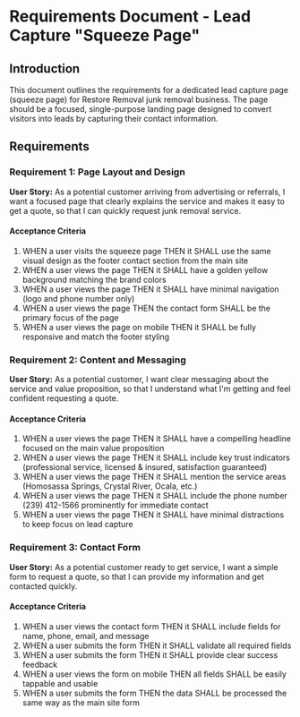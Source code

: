 # Requirements Document - Lead Capture "Squeeze Page"

## Introduction

This document outlines the requirements for a dedicated lead capture page (squeeze page) for Restore Removal junk removal business. The page should be a focused, single-purpose landing page designed to convert visitors into leads by capturing their contact information.

## Requirements

### Requirement 1: Page Layout and Design

**User Story:** As a potential customer arriving from advertising or referrals, I want a focused page that clearly explains the service and makes it easy to get a quote, so that I can quickly request junk removal service.

#### Acceptance Criteria

1. WHEN a user visits the squeeze page THEN it SHALL use the same visual design as the footer contact section from the main site
2. WHEN a user views the page THEN it SHALL have a golden yellow background matching the brand colors
3. WHEN a user views the page THEN it SHALL have minimal navigation (logo and phone number only)
4. WHEN a user views the page THEN the contact form SHALL be the primary focus of the page
5. WHEN a user views the page on mobile THEN it SHALL be fully responsive and match the footer styling

### Requirement 2: Content and Messaging

**User Story:** As a potential customer, I want clear messaging about the service and value proposition, so that I understand what I'm getting and feel confident requesting a quote.

#### Acceptance Criteria

1. WHEN a user views the page THEN it SHALL have a compelling headline focused on the main value proposition
2. WHEN a user views the page THEN it SHALL include key trust indicators (professional service, licensed & insured, satisfaction guaranteed)
3. WHEN a user views the page THEN it SHALL mention the service areas (Homosassa Springs, Crystal River, Ocala, etc.)
4. WHEN a user views the page THEN it SHALL include the phone number (239) 412-1566 prominently for immediate contact
5. WHEN a user views the page THEN it SHALL have minimal distractions to keep focus on lead capture

### Requirement 3: Contact Form

**User Story:** As a potential customer ready to get service, I want a simple form to request a quote, so that I can provide my information and get contacted quickly.

#### Acceptance Criteria

1. WHEN a user views the contact form THEN it SHALL include fields for name, phone, email, and message
2. WHEN a user submits the form THEN it SHALL validate all required fields
3. WHEN a user submits the form THEN it SHALL provide clear success feedback
4. WHEN a user views the form on mobile THEN all fields SHALL be easily tappable and usable
5. WHEN a user submits the form THEN the data SHALL be processed the same way as the main site form